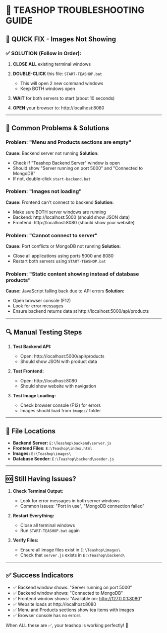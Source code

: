 # 🔧 TEASHOP TROUBLESHOOTING GUIDE

## 🚨 QUICK FIX - Images Not Showing

### ✅ SOLUTION (Follow in Order):

1. **CLOSE ALL** existing terminal windows

2. **DOUBLE-CLICK** this file: `START-TEASHOP.bat`
   - This will open 2 new command windows
   - Keep BOTH windows open

3. **WAIT** for both servers to start (about 10 seconds)

4. **OPEN** your browser to: http://localhost:8080

---

## 🎯 Common Problems & Solutions

### Problem: "Menu and Products sections are empty"
**Cause:** Backend server not running
**Solution:** 
- Check if "Teashop Backend Server" window is open
- Should show "Server running on port 5000" and "Connected to MongoDB"
- If not, double-click `start-backend.bat`

### Problem: "Images not loading" 
**Cause:** Frontend can't connect to backend
**Solution:**
- Make sure BOTH server windows are running
- Backend: http://localhost:5000 (should show JSON data)
- Frontend: http://localhost:8080 (should show your website)

### Problem: "Cannot connect to server"
**Cause:** Port conflicts or MongoDB not running
**Solution:**
- Close all applications using ports 5000 and 8080
- Restart both servers using `START-TEASHOP.bat`

### Problem: "Static content showing instead of database products"
**Cause:** JavaScript falling back due to API errors
**Solution:**
- Open browser console (F12)
- Look for error messages
- Ensure backend returns data at http://localhost:5000/api/products

---

## 🔍 Manual Testing Steps

1. **Test Backend API:**
   - Open: http://localhost:5000/api/products
   - Should show JSON with product data

2. **Test Frontend:**
   - Open: http://localhost:8080
   - Should show website with navigation

3. **Test Image Loading:**
   - Check browser console (F12) for errors
   - Images should load from `images/` folder

---

## 📁 File Locations

- **Backend Server:** `E:\Teashop\backend\server.js`
- **Frontend Files:** `E:\Teashop\index.html`
- **Images:** `E:\Teashop\images\`
- **Database Seeder:** `E:\Teashop\backend\seeder.js`

---

## 🆘 Still Having Issues?

1. **Check Terminal Output:**
   - Look for error messages in both server windows
   - Common issues: "Port in use", "MongoDB connection failed"

2. **Restart Everything:**
   - Close all terminal windows
   - Run `START-TEASHOP.bat` again

3. **Verify Files:**
   - Ensure all image files exist in `E:\Teashop\images\`
   - Check that `server.js` exists in `E:\Teashop\backend\`

---

## ✅ Success Indicators

- ✅ Backend window shows: "Server running on port 5000"
- ✅ Backend window shows: "Connected to MongoDB"  
- ✅ Frontend window shows: "Available on: http://127.0.0.1:8080"
- ✅ Website loads at http://localhost:8080
- ✅ Menu and Products sections show tea items with images
- ✅ Browser console has no errors

When ALL these are ✅, your teashop is working perfectly! 🎉